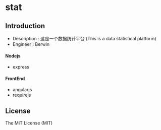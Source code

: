 # stat

## Introduction

* Description : 这是一个数据统计平台 (This is a data statistical platform)
* Engineer : Berwin


#### Nodejs

* express

#### FrontEnd

* angularjs
* requirejs


## License

The MIT License (MIT)
